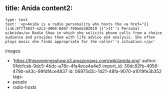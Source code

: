 title: Anida
content2:
  -
    type: text
    text: '<p>Anida is a radio personality who hosts the <a href="{{ link:0fff5837-e2c3-4000-8d07-790aeb382019 }}">It''s Personal w/Anida</a> Radio Show in which she solicits phone calls from a choice audience and provides them with life advice and analysis. She often plays music she finds appropriate for the caller''s situation.</p>'
images:
  - 'https://thiseveningsshow.s3.amazonaws.com/wiki/anida.png'
author: 0fdcfcab-9dc5-4bdc-a78c-4fa4eca4e4e5
import_id: 30dc92fb-4956-479b-a43c-99fdf4ce4837
id: 06975d2c-1d21-48fa-9070-a1019fe3b352
tags:
  - people
  - radio-hosts
